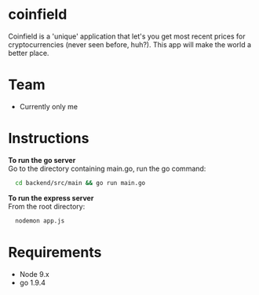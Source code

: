 # coinfield

Coinfield is a 'unique' application that let's you get most recent prices for cryptocurrencies (never seen before, huh?). This app will make the world a better place.

# Team
  - Currently only me

# Instructions

 **To run the go server**  
 Go to the directory containing main.go, run the go command:
 ```sh
   cd backend/src/main && go run main.go
 ```
**To run the express server**  
  From the root directory:
  ```sh
    nodemon app.js
  ```


# Requirements

* Node 9.x 
* go 1.9.4
